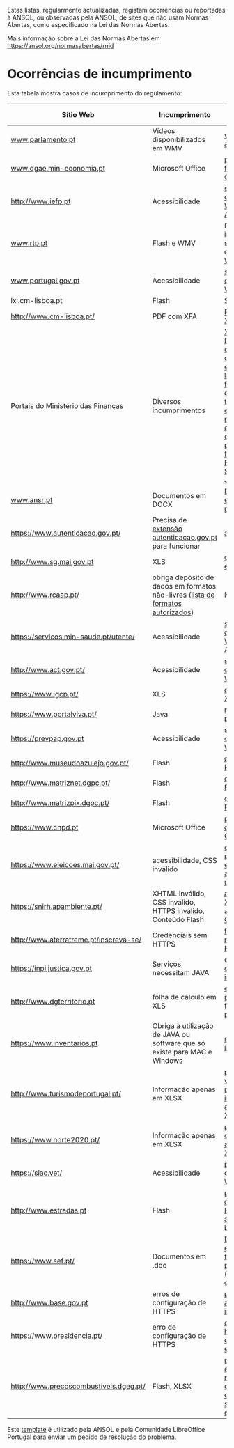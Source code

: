 Estas listas, regularmente actualizadas, registam ocorrências ou reportadas à ANSOL, ou observadas pela ANSOL, de sites que não usam Normas Abertas, como especificado na Lei das Normas Abertas.

Mais informação sobre a Lei das Normas Abertas em https://ansol.org/normasabertas/rnid

# Ocorrências de incumprimento

Esta tabela mostra casos de incumprimento do regulamento:

| Sítio Web | Incumprimento | Exemplo | Última avaliação | Pedido de Resolução |
|---|---|---|---|---|
| www.parlamento.pt | Vídeos disponibilizados em WMV | [vídeo de audição](http://www.parlamento.pt/ActividadeParlamentar/Paginas/DetalheAudiencia.aspx?BID=99371) | 2020/12/06 | 2015/03/25 |
| www.dgae.min-economia.pt | Microsoft Office | [página com formulários OOXML](http://www.dgae.gov.pt/documentacao-/formularios.aspx) | 2020/12/06 | 2015/03/25 |
| http://www.iefp.pt | Acessibilidade | [site não cumpre WCAG 2.0 AA](http://www.iefp.pt) | 2020/12/06 | 2016/01/05 |
| www.rtp.pt | Flash e WMV | Páginas com informação sobre o uso de [Flash](http://media.rtp.pt/empresa/utilizacao/flash-player/) e [WMV](http://media.rtp.pt/empresa/utilizacao/windows-media-player/) | 2020/12/06 | 2015/06/07 |
| www.portugal.gov.pt | Acessibilidade | [site não cumpre WCAG 2.0 A](http://www.portugal.gov.pt) | 2020/12/06 | 2019/08/13 |
| lxi.cm-lisboa.pt | Flash | [Site Flash](http://lxi.cm-lisboa.pt/lxi/) | 2020/12/06 | 2015/06/07 |
| http://www.cm-lisboa.pt/ | PDF com XFA | [PDF com XFA](http://www.cm-lisboa.pt/fileadmin/DOCS/Formularios/transversais/CML_participacao_ocorrencia.pdf) | 2020/12/06 | 2019/04/23 |
| Portais do Ministério das Finanças | Diversos incumprimentos | [XLS, XLSX e DOC](http://info.portaldasfinancas.gov.pt/pt/apoio_contribuinte/tabela_ret_doclib/), [endereços e contactos em XLSX](https://www.portaldasfinancas.gov.pt/pt/contactosEbalcao.action), [lista de formulários, quase na totalidade em formatos proprietários](http://info-aduaneiro.portaldasfinancas.gov.pt/pt/publicacoes_formularios/formularios/Pages/formularios.aspx), [exportação de facturas precisa de flash](https://faturas.portaldasfinancas.gov.pt/factemipf_static/swf/copy_csv_xls_pdf.swf), [Enviar Ficheiro SAF-T exige Java](https://faturas.portaldasfinancas.gov.pt/enviarSaftAppletForm.action) | 2020/12/06 | 2017/03/25 |
| www.ansr.pt | Documentos em DOCX | [Documentos em formato proprietário](http://www.ansr.pt/Contraordenacoes/Formularios/Pages/default.aspx) | 2020/12/06 | 2015/04/14 |
| https://www.autenticacao.gov.pt/ | Precisa de [extensão autenticacao.gov.pt](https://autenticacao.gov.pt/fa/ajuda/autenticacaogovpt.aspx#installAgent) para funcionar | [autenticação](https://cmd.autenticacao.gov.pt/Ama.Authentication.Frontend/) | 2020/12/06 | |
| http://www.sg.mai.gov.pt | XLS | [cadernos eleitorais](http://www.sg.mai.gov.pt/AdministracaoEleitoral/RecenseamentoEleitoral/ResultadosRecenseamento/Paginas/default.aspx) | 2020/12/06 | 2016/01/28 |
| http://www.rcaap.pt/ | obriga depósito de dados em formatos não-livres ([lista de formatos autorizados](https://dre.pt/application/conteudo/72779297)) | MP3 | 2020/12/06 | |
| https://servicos.min-saude.pt/utente/ | Acessibilidade | [site não cumpre WCAG 2.0 AA](https://servicos.min-saude.pt/utente/) | 2020/12/06 | 2016/09/27 |
| http://www.act.gov.pt/ | Acessibilidade | [site não cumpre WCAG 2.0 A](http://www.act.gov.pt/) | 2020/12/06 ||
| https://www.igcp.pt/ | XLS | [conteúdo em XLS](https://www.igcp.pt/pt/gca/?id=80) | 2020/12/06 | 2019/05/14 |
| https://www.portalviva.pt/ | Java | [necessita plugin JAVA](https://www.portalviva.pt/lx/pt/myvivaclient/client-account-area/loads/new-load.aspx) | 2020/12/06 | 2020/05/04 |
| https://prevpap.gov.pt | Acessibilidade | [site não cumpre WCAG 2.0 A](https://prevpap.gov.pt) | 2020/12/06 | 2019/08/13 |
| http://www.museudoazulejo.gov.pt/ | Flash | [conteúdo Flash](http://www.museudoazulejo.gov.pt/) | 2020/12/06 | 2019/07/30 |
| http://www.matriznet.dgpc.pt/ | Flash | [conteúdo Flash](http://www.matriznet.dgpc.pt/) | 2020/12/06 ||
| http://www.matrizpix.dgpc.pt/ | Flash | [conteúdo Flash](http://www.matrizpix.dgpc.pt/) | 2020/12/06 ||
| https://www.cnpd.pt | Microsoft Office | [página com documentos OOXML](https://www.cnpd.pt/bin/rgpd/rgpd.htm) | 2020/12/06 ||
| https://www.eleicoes.mai.gov.pt/ | acessibilidade, CSS inválido | [exemplo de página com erros WCAG](https://www.eleicoes.mai.gov.pt/europeias2019/estrangeiro.html), [análise de um CSS](https://jigsaw.w3.org/css-validator/validator?uri=https%3A%2F%2Fwww.eleicoes.mai.gov.pt%2Fautarquicas2017%2F&profile=css3svg&usermedium=all&warning=1&vextwarning=&lang=en) | 2020/12/06 ||
| https://snirh.apambiente.pt/ | XHTML inválido, CSS inválido, HTTPS inválido, Conteúdo Flash | [análise do XHTML](https://validator.w3.org/check?uri=https%3A%2F%2Fsnirh.apambiente.pt&charset=%28detect+automatically%29&doctype=Inline&group=0), [análise do CSS](https://jigsaw.w3.org/css-validator/validator?uri=https%3A%2F%2Fsnirh.apambiente.pt&profile=css3&usermedium=all&warning=1&vextwarning=&lang=en) | 2020/12/06 | 2020/05/16 |
| http://www.aterratreme.pt/inscreva-se/ | Credenciais sem HTTPS | [formulário de registo em HTTPS](http://www.aterratreme.pt/inscreva-se/) | 2020/12/06 ||
| https://inpi.justica.gov.pt | Serviços necessitam JAVA | [documento com instruções](https://servicosonline.inpi.pt/registos/guia_certificado.pdf) | 2020/12/06 ||
| http://www.dgterritorio.pt | folha de cálculo em XLS | [exportação para XLS no final da página](http://tcp.dgterritorio.gov.pt/procurar) | 2020/12/06 ||
| https://www.inventarios.pt | Obriga à utilização de JAVA ou software que só existe para MAC e Windows | [manual de instalação](https://www.inventarios.pt/documentos/manual_instalacao_gosign_v4.pdf) | 2020/12/06 ||
| http://www.turismodeportugal.pt/ | Informação apenas em XLSX | [página com vários links para informação apenas em XLSX](http://business.turismodeportugal.pt/pt/Planear_Iniciar/Licenciamento_Registo_da_Atividade/Empreendimentos_Turisticos/Paginas/classificacao-et.aspx) | 2020/12/06 ||
| https://www.norte2020.pt/ | Informação apenas em XLSX | [página com documento apenas em XLSX](https://www.norte2020.pt/investimento-municipal) | 2020/12/06 | 2019/10/29 |
| https://siac.vet/ | Acessibilidade | [página não cumpre com WCAG 2.0](https://siac.vet/) | 2020/12/06 ||
| http://www.estradas.pt | Flash | [página com conteúdo Flash para alguns browsers](http://www.estradas.pt/index) | 2020/12/06 | 2019/11/06 |
| https://www.sef.pt/ | Documentos em .doc | [Documentos em .doc no final da página (anunciados como .pdf)](https://www.sef.pt/pt/pages/conteudo-detalhe.aspx?nID=73) | 2020/12/06 ||
| http://www.base.gov.pt | erros de configuração de HTTPS | [página de autenticação insegura](https://www.base.gov.pt/idp/Authn/UserPassword) | 2020/12/06 ||
| https://www.presidencia.pt/ | erro de configuração de HTTPS | [certificado https para o domínio errado](https://www.presidencia.pt/) | 2020/12/06 ||
| http://www.precoscombustiveis.dgeg.pt/ | Flash, XLSX | [página que explicita a necessidade de Flash](https://www.precoscombustiveis.dgeg.pt/pagina.aspx?screenwidth=1920&mlkid=pciumvukbs2o1z55tmon3ae3&menucb=1&cn=6160AAAAAAAAAAAAAAAAAAAA), [documento só disponível em XLSX](http://www.precoscombustiveis.dgeg.pt/pagina.aspx?f=1&js=0&mndir=1&codigono=6175AAAAAAAAAAAAAAAAAAAA) | 2020/12/06 ||

Este [template](template.txt) é utilizado pela ANSOL e pela Comunidade LibreOffice Portugal para enviar um pedido de resolução do problema.
